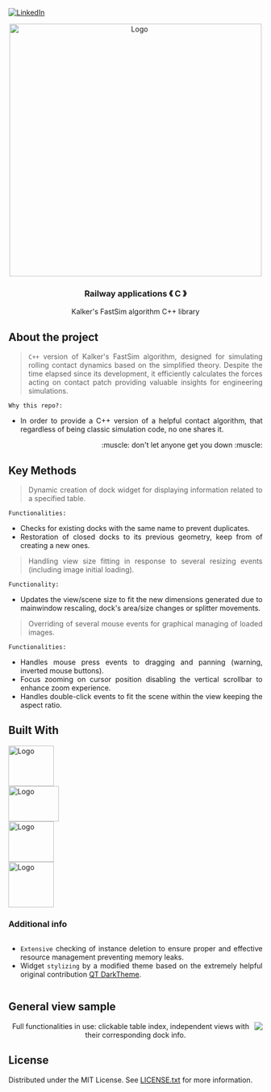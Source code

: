 [![LinkedIn][linkedin-shield]][linkedin-url]

<!-- PROJECT LOGO -->
<div align="center">
  <a align="center">
    <img src="https://github.com/criogenox/D-Technical-Railway-Data-Viewer-from-SQLitedb/assets/53323058/55f51d41-fda0-4161-881c-8144ad315c00.png" alt="Logo" width="500">
  </a>
  <h3 align="center">Railway applications &#x300A; C &#x300B;</h3>
  <p align="center">
    Kalker's FastSim algorithm C++ library
  </p>
</div>

## About the project

<div align="justify">
  <p>
  
> `C++` version of Kalker's FastSim algorithm, designed for simulating rolling contact dynamics based on the simplified theory. Despite the time elapsed since its development, it efficiently calculates the forces acting on contact patch providing valuable insights for engineering simulations.

`Why this repo?:`
- In order to provide a C++ version of a helpful contact algorithm, that regardless of being classic simulation code, no one shares it.
   
   </p>
       <p align="right">
    :muscle: don't let anyone get you down :muscle:
  </p> 
   <div>

## Key Methods

<div align="justify">
  <p>

> Dynamic creation of dock widget for displaying information related to a specified table.

`Functionalities:`
- Checks for existing docks with the same name to prevent duplicates.
- Restoration of closed docks to its previous geometry, keep from of creating a new ones.

> Handling view size fitting in response to several resizing events (including image initial loading).

`Functionality:`
- Updates the view/scene size to fit the new dimensions generated due to mainwindow rescaling, dock's area/size changes or splitter movements.

> Overriding of several mouse events for graphical managing of loaded images.

`Functionalities:`
- Handles mouse press events to dragging and panning (warning, inverted mouse buttons).
- Focus zooming on cursor position disabling the vertical scrollbar to enhance zoom experience.
- Handles double-click events to fit the scene within the view keeping the aspect ratio.
   </p>
   <div>

## Built With

<div style="display: flex; flex-direction: column; align=center">
    <img class="img"src="https://github.com/criogenox/B_ECC-Cpp-version_plot-capabilities_noGUI/assets/53323058/1fdf2d22-fb04-45aa-9db0-8bd973942914.png" alt="Logo" width="90" height="80"/>
    <img class="img"src="https://github.com/criogenox/B_ECC-Cpp-version_plot-capabilities_noGUI/assets/53323058/2f5ceb09-8f4a-4064-a783-8018066c755e.png" alt="Logo" width="100" height="70"/>
    <img class="img"src="https://github.com/criogenox/B_ECC-Cpp-version_plot-capabilities_noGUI/assets/53323058/6870b0b2-403c-49da-b745-5714b08f4a73.png" alt="Logo" width="90" height="80"/>
    <img class="img"src="https://github.com/criogenox/B_ECC-Cpp-version_plot-capabilities_noGUI/assets/53323058/7f7c66db-97e3-49a1-92d9-df41500b54ae.png" alt="Logo" width="90" height="90"/>

### Additional info

* `Extensive` checking of instance deletion to ensure proper and effective resource management preventing memory leaks.
* Widget `stylizing` by a modified theme based on the extremely helpful original contribution [QT DarkTheme][qtdarktheme-url].
</div>

##  General view sample

<div align="justify"> 
  <!-- <img align="right" src="https://user-images.githubusercontent.com/53323058/230650942-4c2e0ad4-2d52-46fe-aa67-8860c642e5f6.png" width="500"> -->
<img align="right" src="https://github.com/criogenox/D-Technical-Railway-Data-Viewer-from-SQLitedb/assets/53323058/8f6aca0c-716b-4f33-9a34-3e455d366d25.png">
   </p>
       <p align="center">
Full functionalities in use:  clickable table index, independent views with their corresponding dock info.
  </p> 
</div>

<!-- LICENSE -->
## License

Distributed under the MIT License. See [LICENSE.txt][license-url] for more information.

<!-- MARKDOWN LINKS & IMAGES -->
<!-- https://www.markdownguide.org/basic-syntax/#reference-style-links -->
[linkedin-shield]: https://user-images.githubusercontent.com/53323058/230575198-fa1acbf4-8f82-4d8e-b245-3979276bc240.png
[linkedin-url]: https://www.linkedin.com/in/criogenox/
[qtdarktheme-url]: https://github.com/keshav-sahu7/qt-dark-theme
[license-url]: https://github.com/criogenox/D-Technical-Railway-Data-Viewer-from-SQLitedb/tree/main?tab=MIT-1-ov-file
